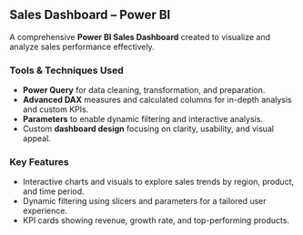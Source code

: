 ## Sales Dashboard – Power BI  
A comprehensive **Power BI Sales Dashboard** created to visualize and analyze sales performance effectively.  

### Tools & Techniques Used  
- **Power Query** for data cleaning, transformation, and preparation.  
- **Advanced DAX** measures and calculated columns for in-depth analysis and custom KPIs.  
- **Parameters** to enable dynamic filtering and interactive analysis.  
- Custom **dashboard design** focusing on clarity, usability, and visual appeal.  

### Key Features  
- Interactive charts and visuals to explore sales trends by region, product, and time period.  
- Dynamic filtering using slicers and parameters for a tailored user experience.  
- KPI cards showing revenue, growth rate, and top-performing products.
